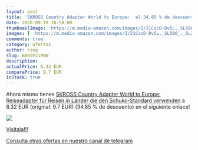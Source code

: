 ```yaml
---
layout: post
title: 'SKROSS Country Adapter World to Europe:  al 34.85 % de descuento'
date: 2020-09-18 10:58:08
thumbnailImage: 'https://m.media-amazon.com/images/I/21CxcD-Rv5L._SL500_._SL200_.jpg'
images: [ 'https://m.media-amazon.com/images/I/21CxcD-Rv5L._SL500_._SL200_.jpg' ]
comments: true
category: ofertas
author: ring
slug: B005P21MNW
description:
actualPrice: 6.32 EUR
comparePrice: 9.7 EUR
inStock: true
---
```


Ahora mismo tienes [SKROSS Country Adapter World to Europe: Reiseadapter für Reisen in Länder  die den Schuko-Standard verwenden](https://www.amazon.com/dp/B005P21MNW/?tag=redken08-20) a 6.32 EUR (original: 9.7 EUR) (34.85 %  de descuento) en el siguiente enlace!

[![](https://m.media-amazon.com/images/I/21CxcD-Rv5L._SL500_._SL200_.jpg)](https://www.amazon.com/dp/B005P21MNW/?tag=redken08-20)

[Visítala!!!](https://www.amazon.com/dp/B005P21MNW/?tag=redken08-20)

[Consulta otras ofertas en nuestro canal de telegram](https://t.me/s/ofertas25)
